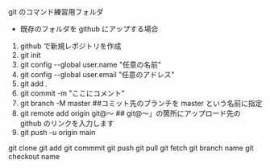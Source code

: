 git のコマンド練習用フォルダ

- 既存のフォルダを github にアップする場合

1. github で新規レポジトリを作成
2. git init
3. git config --global user.name "任意の名前"
4. git config --global user.email "任意のアドレス"
5. git add .
6. git commit -m "ここにコメント"
7. git branch -M master ##コミット先のブランチを master という名前に指定
8. git remote add origin git@〜 ## git@〜」の箇所にアップロード先の github のリンクを入力します
9. git push -u origin main

git clone
git add
git commmit
git push
git pull
git fetch
git branch name
git checkout name
